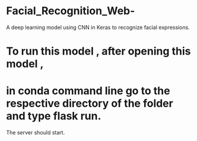 # Facial_Recognition_Web-
A deep learning model using CNN in Keras to recognize facial expressions.
# To run this model , after opening this model ,
# in conda command line go to the respective directory of the folder and type flask run.
The server should start.
